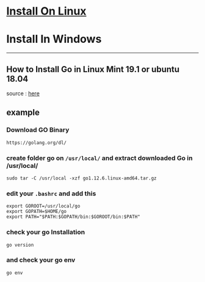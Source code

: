 # [Install On Linux](#example)
# Install In Windows
----
## How to Install Go in Linux Mint 19.1 or ubuntu 18.04
source : [here](https://golang.org/doc/install#install)

## example

### Download GO Binary
`https://golang.org/dl/`

### create folder go on `/usr/local/` and extract downloaded Go in /usr/local/ 
`sudo tar -C /usr/local -xzf go1.12.6.linux-amd64.tar.gz`

### edit your `.bashrc` and add this
```
export GOROOT=/usr/local/go
export GOPATH=$HOME/go
export PATH="$PATH:$GOPATH/bin:$GOROOT/bin:$PATH"
```

### check your go Installation 
`go version` 

### and check your go env
`go env`
